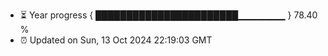 - ⏳ Year progress { ███████████████████████▁▁▁▁▁▁▁ } 78.40 %
- ⏰ Updated on Sun, 13 Oct 2024 22:19:03 GMT

